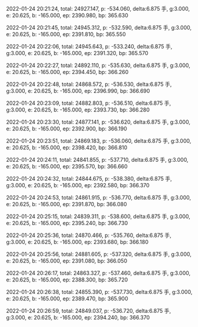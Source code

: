 2022-01-24 20:21:24, total: 24927.147, p: -534.060, delta:6.875 手, g:3.000, e: 20.625, b: -165.000, ep: 2390.980, bp: 365.630

2022-01-24 20:21:45, total: 24945.312, p: -532.590, delta:6.875 手, g:3.000, e: 20.625, b: -165.000, ep: 2391.810, bp: 365.550

2022-01-24 20:22:06, total: 24945.643, p: -533.240, delta:6.875 手, g:3.000, e: 20.625, b: -165.000, ep: 2391.320, bp: 365.570

2022-01-24 20:22:27, total: 24892.110, p: -535.630, delta:6.875 手, g:3.000, e: 20.625, b: -165.000, ep: 2394.450, bp: 366.260

2022-01-24 20:22:48, total: 24868.572, p: -536.530, delta:6.875 手, g:3.000, e: 20.625, b: -165.000, ep: 2396.990, bp: 366.690

2022-01-24 20:23:09, total: 24882.803, p: -536.510, delta:6.875 手, g:3.000, e: 20.625, b: -165.000, ep: 2393.730, bp: 366.280

2022-01-24 20:23:30, total: 24877.141, p: -536.620, delta:6.875 手, g:3.000, e: 20.625, b: -165.000, ep: 2392.900, bp: 366.190

2022-01-24 20:23:51, total: 24869.183, p: -536.060, delta:6.875 手, g:3.000, e: 20.625, b: -165.000, ep: 2398.420, bp: 366.810

2022-01-24 20:24:11, total: 24841.855, p: -537.710, delta:6.875 手, g:3.000, e: 20.625, b: -165.000, ep: 2395.570, bp: 366.660

2022-01-24 20:24:32, total: 24844.675, p: -538.380, delta:6.875 手, g:3.000, e: 20.625, b: -165.000, ep: 2392.580, bp: 366.370

2022-01-24 20:24:53, total: 24861.915, p: -536.770, delta:6.875 手, g:3.000, e: 20.625, b: -165.000, ep: 2391.870, bp: 366.080

2022-01-24 20:25:15, total: 24839.311, p: -538.600, delta:6.875 手, g:3.000, e: 20.625, b: -165.000, ep: 2395.240, bp: 366.730

2022-01-24 20:25:36, total: 24870.466, p: -535.760, delta:6.875 手, g:3.000, e: 20.625, b: -165.000, ep: 2393.680, bp: 366.180

2022-01-24 20:25:56, total: 24881.605, p: -537.320, delta:6.875 手, g:3.000, e: 20.625, b: -165.000, ep: 2391.080, bp: 366.050

2022-01-24 20:26:17, total: 24863.327, p: -537.460, delta:6.875 手, g:3.000, e: 20.625, b: -165.000, ep: 2388.300, bp: 365.720

2022-01-24 20:26:38, total: 24855.390, p: -537.730, delta:6.875 手, g:3.000, e: 20.625, b: -165.000, ep: 2389.470, bp: 365.900

2022-01-24 20:26:59, total: 24849.037, p: -536.720, delta:6.875 手, g:3.000, e: 20.625, b: -165.000, ep: 2394.240, bp: 366.370